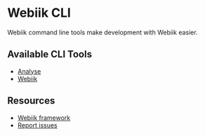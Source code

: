 Webiik CLI
==========
Webiik command line tools make development with Webiik easier.
 
Available CLI Tools
-------------------
- [Analyse](./src/Analyse)
- [Webiik](./src/Webiik)

Resources
---------
* [Webiik framework][1]
* [Report issues][2]

[1]: https://github.com/webiik/webiik
[2]: https://github.com/webiik/components/issues